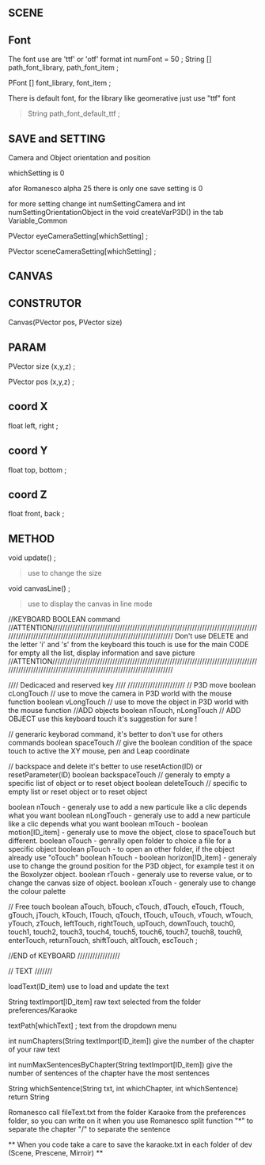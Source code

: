 
SCENE
--



Font
--
The font use are 'ttf' or 'otf' format
int numFont = 50 ;
String [] path_font_library, path_font_item ;

PFont [] font_library, font_item ;

There is default font, for the library like geomerative just use "ttf" font 
> String path_font_default_ttf ;







SAVE and SETTING 
--
Camera and Object orientation and position

whichSetting is 0

afor Romanesco alpha 25 there is only one save setting is 0

for more setting change int numSettingCamera and int numSettingOrientationObject in the void createVarP3D() in the tab Variable_Common

PVector eyeCameraSetting[whichSetting] ;

PVector sceneCameraSetting[whichSetting] ;



CANVAS
--
CONSTRUTOR
--
Canvas(PVector pos, PVector size)

PARAM
--
PVector size (x,y,z) ;

PVector pos (x,y,z) ;

coord X
--
float left, right ;

coord Y
--
float top, bottom ;

coord Z
--
float front, back ;


METHOD
--
void update() ;
>use to change the size

void canvasLine() ; 
>use to display the canvas in line mode













//KEYBOARD BOOLEAN command
//ATTENTION////////////////////////////////////////////////////////////////////////////////////////////////////////////////////////////////////////////////////
Don't use DELETE and the letter 'i' and 's' from the keyboard this touch is use for the main CODE for empty  all the list, display information and save picture
//ATTENTION////////////////////////////////////////////////////////////////////////////////////////////////////////////////////////////////////////////////////

//// Dedicaced and reserved key ////
///////////////////////
// P3D move
boolean cLongTouch //  use to move the camera in P3D world with the mouse function
boolean vLongTouch // use to move the object in P3D world with the mouse function
//ADD objects
boolean nTouch, nLongTouch // ADD OBJECT use this keyboard touch it's suggestion for sure !

// generaric keyborad command, it's better to don't use for others commands
boolean spaceTouch      // give the boolean condition of the space touch to active the XY mouse, pen and Leap coordinate

// backspace and delete it's better to use resetAction(ID) or resetParameter(ID)
boolean backspaceTouch  // generaly to empty a specific list of object or to reset object
boolean deleteTouch  //  specific to empty list or reset object or to reset object

boolean nTouch 			- generaly use to add a new particule like a clic depends what you want
boolean nLongTouch		- generaly use to add a new particule like a clic depends what you want
boolean mTouch		- boolean motion[ID_item] 	- generaly use to move the object, close to spaceTouch but different.
boolean oTouch 			- genrally open folder to choice a file for a specific object
boolean pTouch 			- to open an other folder, if the object already use "oTouch"
boolean hTouch 		- boolean horizon[ID_item] 	- generaly use to change the ground position for the P3D object, for example test it on the Boxolyzer object.
boolean rTouch 			- generaly use to reverse value, or to change the canvas size of object.
boolean xTouch 			- generaly use to change the colour palette

// Free touch
boolean aTouch, bTouch, cTouch, dTouch, eTouch, fTouch, gTouch,  jTouch, kTouch, lTouch, qTouch, tTouch, uTouch, vTouch, wTouch, yTouch, zTouch,
leftTouch, rightTouch, upTouch, downTouch, 
touch0, touch1, touch2, touch3, touch4, touch5, touch6, touch7, touch8, touch9, 
enterTouch, returnTouch, shiftTouch, altTouch, escTouch ;

//END of KEYBOARD
/////////////////














// TEXT
///////

loadText(ID_item) use to load and update the text

String textImport[ID_item] raw text selected from the folder preferences/Karaoke

textPath[whichText] ; text from the dropdown menu

int numChapters(String textImport[ID_item]) give the number of the chapter of your raw text

int numMaxSentencesByChapter(String textImport[ID_item]) give the number of sentences of the chapter have the most sentences

String whichSentence(String txt, int whichChapter, int whichSentence) return String

Romanesco call fileText.txt from the folder Karaoke from the preferences folder,
so you can write on it when you use Romanesco split function
"*" to separate the chapter 
"/" to separate the sentence


** When you code take a care to save the karaoke.txt in each folder of dev (Scene, Prescene, Mirroir) **



































